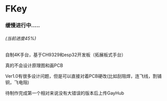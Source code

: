 # FKey

### 缓慢进行中.....
###### (当前进度45%)

自制4K手台，基于CH9329和esp32开发板（拓展板式手台）

真的不会设计原理图和画PCB

Ver1.0有很多设计问题，但是可以直接对着PCB硬改(比如刮阻焊，连飞线，割铺铜，飞电阻)

待制作完成第一个相对来说没有大错误的版本后上传GayHub
